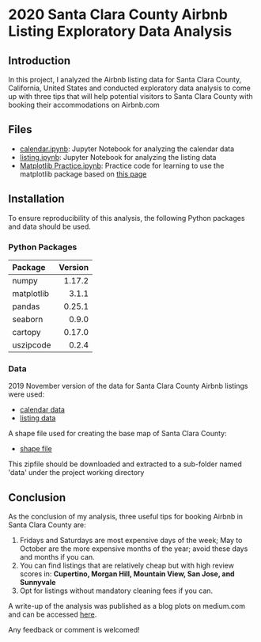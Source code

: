 # 2020 Santa Clara County Airbnb Listing Exploratory Data Analysis

## Introduction

In this project, I analyzed the Airbnb listing data for Santa Clara County, California, United States and conducted exploratory data analysis to come up with three tips that will help potential visitors to Santa Clara County with booking their accommodations on Airbnb.com

## Files

- [calendar.ipynb](calendar.ipynb): Jupyter Notebook for analyzing the calendar data
- [listing.ipynb](listing.ipynb): Jupyter Notebook for analyzing the listing data
- [Matplotlib Practice.ipynb](Matplotlib%20Practice.ipynb): Practice code for learning to use the matplotlib package based on [this page](https://www.machinelearningplus.com/plots/top-50-matplotlib-visualizations-the-master-plots-python/#31.-Waffle-Chart)

## Installation

To ensure reproducibility of this analysis, the following Python packages and data should be used.  

### Python Packages

| Package    | Version |
| :--------- | ------: |
| numpy      |  1.17.2 |
| matplotlib |   3.1.1 |
| pandas     |  0.25.1 |
| seaborn    |   0.9.0 |
| cartopy    |  0.17.0 |
| uszipcode  |   0.2.4 |

### Data

2019 November version of the data for Santa Clara County Airbnb listings were used:

- [calendar data](http://data.insideairbnb.com/united-states/ca/santa-clara-county/2019-11-07/data/calendar.csv.gz)
- [listing data](http://data.insideairbnb.com/united-states/ca/santa-clara-county/2019-11-07/data/listings.csv.gz)

A shape file used for creating the base map of Santa Clara County:

- [shape file](https://prd-tnm.s3.amazonaws.com/StagedProducts/Small-scale/data/Boundaries/countyl010g_shp_nt00964.tar.gz)

This zipfile should be downloaded and extracted to a sub-folder named 'data' under the project working directory

## Conclusion

As the conclusion of my analysis, three useful tips for booking Airbnb in Santa Clara County are:

1. Fridays and Saturdays are most expensive days of the week; May to October are the more expensive months of the year; avoid these days and months if you can.
2. You can find listings that are relatively cheap but with high review scores in: **Cupertino, Morgan Hill, Mountain View, San Jose, and Sunnyvale**
3. Opt for listings without mandatory cleaning fees if you can.

A write-up of the analysis was published as a blog plots on medium.com and can be accessed [here](https://medium.com/@handeasy/3-tips-for-booking-airbnb-in-santa-clara-county-in-2020-486eb5241353).

Any feedback or comment is welcomed!
